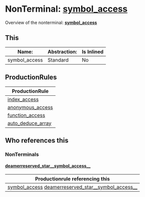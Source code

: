 # NonTerminal: **[symbol_access](./symbol_access.md)**

Overview of the nonterminal: **[symbol_access](./symbol_access.md)**



## This

| Name:                | Abstraction:    | Is Inlined |
| -------------------- | --------------- | ---------- |
| symbol_access | Standard | No |



## ProductionRules

| ProductionRule |
| ---- |
| [index_access](./index_access.md)  |
| [anonymous_access](./anonymous_access.md)  |
| [function_access](./function_access.md)  |
| [auto_deduce_array](./auto_deduce_array.md)  |




## Who references this

### NonTerminals


#### [deamerreserved_star__symbol_access__](./../Grammar/deamerreserved_star__symbol_access__.md)

| Productionrule referencing this                      |
| ---------------------------------------------------- |
| [symbol_access](./symbol_access.md) [deamerreserved_star__symbol_access__](./deamerreserved_star__symbol_access__.md)  |



